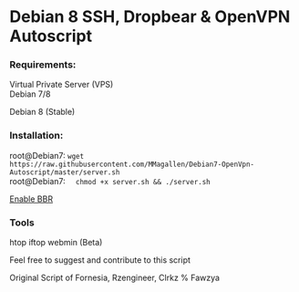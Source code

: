# Debian 8 SSH, Dropbear & OpenVPN Autoscript

### Requirements:
Virtual Private Server (VPS) <br>
Debian 7/8

Debian 8 (Stable)

### Installation: 
root@Debian7: ``` wget https://raw.githubusercontent.com/MMagallen/Debian7-OpenVpn-Autoscript/master/server.sh ```
<br>root@Debian7: ```  chmod +x server.sh && ./server.sh```

[Enable BBR](https://www.linuxbabe.com/ubuntu/enable-google-tcp-bbr-ubuntu)

### Tools
htop
iftop
webmin (Beta)

Feel free to suggest and contribute to this script

Original Script of Fornesia, Rzengineer, Clrkz % Fawzya

